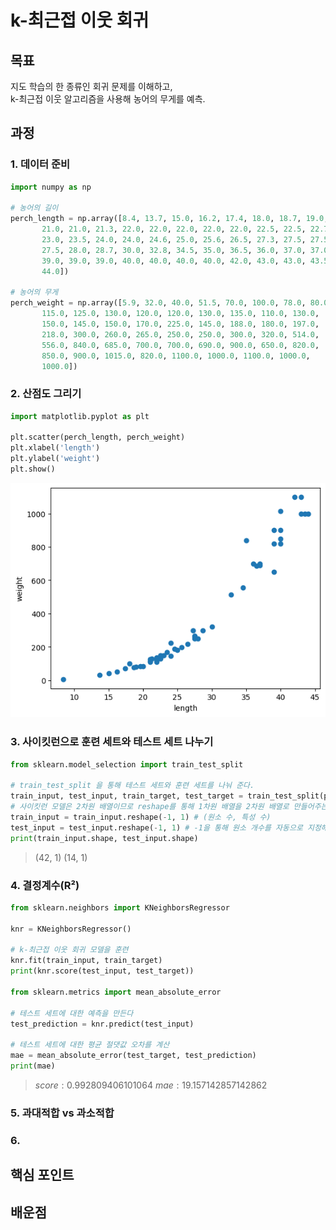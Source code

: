 k-최근접 이웃 회귀
===
목표
---
지도 학습의 한 종류인 회귀 문제를 이해하고,   
k-최근접 이웃 알고리즘을 사용해 농어의 무게를 예측.

과정
---------------------
### 1. 데이터 준비
```python
import numpy as np

# 농어의 길이
perch_length = np.array([8.4, 13.7, 15.0, 16.2, 17.4, 18.0, 18.7, 19.0, 19.6, 20.0, 21.0,
       21.0, 21.0, 21.3, 22.0, 22.0, 22.0, 22.0, 22.0, 22.5, 22.5, 22.7,
       23.0, 23.5, 24.0, 24.0, 24.6, 25.0, 25.6, 26.5, 27.3, 27.5, 27.5,
       27.5, 28.0, 28.7, 30.0, 32.8, 34.5, 35.0, 36.5, 36.0, 37.0, 37.0,
       39.0, 39.0, 39.0, 40.0, 40.0, 40.0, 40.0, 42.0, 43.0, 43.0, 43.5,
       44.0])

# 농어의 무게
perch_weight = np.array([5.9, 32.0, 40.0, 51.5, 70.0, 100.0, 78.0, 80.0, 85.0, 85.0, 110.0,
       115.0, 125.0, 130.0, 120.0, 120.0, 130.0, 135.0, 110.0, 130.0,
       150.0, 145.0, 150.0, 170.0, 225.0, 145.0, 188.0, 180.0, 197.0,
       218.0, 300.0, 260.0, 265.0, 250.0, 250.0, 300.0, 320.0, 514.0,
       556.0, 840.0, 685.0, 700.0, 700.0, 690.0, 900.0, 650.0, 820.0,
       850.0, 900.0, 1015.0, 820.0, 1100.0, 1000.0, 1100.0, 1000.0,
       1000.0])
```
### 2. 산점도 그리기
```python
import matplotlib.pyplot as plt

plt.scatter(perch_length, perch_weight)
plt.xlabel('length')
plt.ylabel('weight')
plt.show()
```
![산점도1](./1.png)
### 3. 사이킷런으로 훈련 세트와 테스트 세트 나누기
```python
from sklearn.model_selection import train_test_split

# train_test_split 을 통해 테스트 세트와 훈련 세트를 나눠 준다.
train_input, test_input, train_target, test_target = train_test_split(perch_length, perch_weight, random_state=42)
# 사이킷런 모델은 2차원 배열이므로 reshape를 통해 1차원 배열을 2차원 배열로 만들어주는 과정
train_input = train_input.reshape(-1, 1) # (원소 수, 특성 수)
test_input = test_input.reshape(-1, 1) # -1을 통해 원소 개수를 자동으로 지정해 줄 수 있다
print(train_input.shape, test_input.shape)
```
> (42, 1) (14, 1)
### 4. 결정계수(R²)
```python
from sklearn.neighbors import KNeighborsRegressor

knr = KNeighborsRegressor()

# k-최근접 이웃 회귀 모델을 훈련
knr.fit(train_input, train_target)
print(knr.score(test_input, test_target))

from sklearn.metrics import mean_absolute_error

# 테스트 세트에 대한 예측을 만든다
test_prediction = knr.predict(test_input)

# 테스트 세트에 대한 평균 절댓값 오차를 계산
mae = mean_absolute_error(test_target, test_prediction)
print(mae)
```
> $score:0.992809406101064$
> $mae:19.157142857142862$
### 5. 과대적합 vs 과소적합

### 6.

핵심 포인트
---

배운점
---
